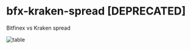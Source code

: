 # bfx-kraken-spread [DEPRECATED] 
Bitfinex vs Kraken spread

![table](http://i.imgur.com/CoQQREv.png)
